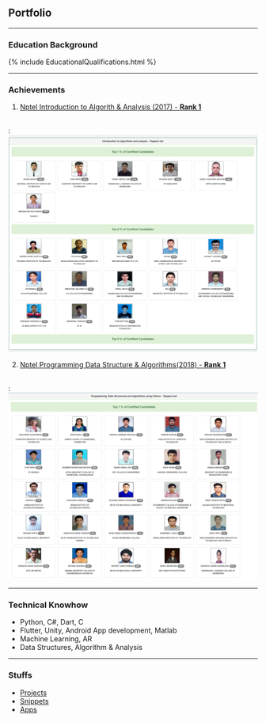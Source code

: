 ## Portfolio

---

### Education Background

{% include EducationalQualifications.html %}
<!-- [Click Here to View Educational Details](/layouts/EducationalQualifications.html) -->
---

### Achievements

1. [Nptel Introduction to Algorith & Analysis (2017) - **Rank 1**](https://nptel.ac.in/noc/courses/noc17/SEM2/noc17-cs20/)
<br>
: <img src="images/IAA.png?raw=true"/>

2. [Nptel Programming Data Structure & Algorithms(2018) - **Rank 1**](https://nptel.ac.in/noc/courses/noc18/SEM2/noc18-cs34/)
<br>
: <img src="images/PDSA.png?raw=true"/>

---

### Technical Knowhow

* Python,  C#,  Dart,  C
* Flutter,  Unity,  Android App development,  Matlab
* Machine Learning,  AR
* Data Structures,  Algorithm & Analysis

---

### Stuffs

- [Projects](http://example.com/)
- [Snippets](https://gist.github.com/nvshah)
- [Apps](http://example.com/)
